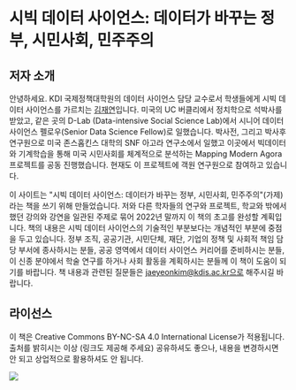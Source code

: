# 시빅 데이터 사이언스: 데이터가 바꾸는 정부, 시민사회, 민주주의

## 저자 소개

안녕하세요. KDI 국제정책대학원의 데이터 사이언스 담당 교수로서 학생들에게 시빅 데이터 사이언스를 가르치는 [김재연](https://jaeyk.github.io/)입니다. 미국의 UC 버클리에서 정치학으로 석박사를 받았고, 같은 곳의 D-Lab (Data-intensive Social Science Lab)에서 시니어 데이터 사이언스 펠로우(Senior Data Science Fellow)로 일했습니다. 박사전, 그리고 박사후 연구원으로 미국 존스홉킨스 대학의 SNF 아고라 연구소에서 일했고 이곳에서 빅데이터와 기계학습을 통해 미국 시민사회를 체계적으로 분석하는 Mapping Modern Agora 프로젝트를 공동 진행했습니다. 현재도 이 프로젝트에 객원 연구원으로 참여하고 있습니다.

이 사이트는 "시빅 데이터 사이언스: 데이터가 바꾸는 정부, 시민사회, 민주주의"(가제)라는 책을 쓰기 위해 만들었습니다. 저와 다른 학자들의 연구와 프로젝트, 학교와 밖에서 했던 강의와 강연을 일관된 주제로 묶어 2022년 말까지 이 책의 초고를 완성할 계획입니다. 책의 내용은 시빅 데이터 사이언스의 기술적인 부분보다는 개념적인 부분에 중점을 두고 있습니다. 정부 조직, 공공기관, 시민단체, 재단, 기업의 정책 및 사회적 책임 담당 부서에 종사하시는 분들, 공공 영역에서 데이터 사이언스 커리어를 준비하시는 분들, 이 신종 분야에서 학술 연구를 하거나 사회 활동을 계획하시는 분들께 이 책이 도움이 되기를 바랍니다. 책 내용과 관련된 질문들은 jaeyeonkim@kdis.ac.kr으로 해주시길 바랍니다.

## 라이선스

이 책은 Creative Commons BY-NC-SA 4.0 International License가 적용됩니다. 출처를 밝히시는 이상 (링크도 제공해 주세요) 공유하셔도 좋으나, 내용을 변경하시면 안 되고 상업적으로 활용하셔도 안 됩니다.

![](https://upload.wikimedia.org/wikipedia/commons/thumb/f/f1/Cc-by-nc-nd_icon.svg/180px-Cc-by-nc-nd_icon.svg.png)
